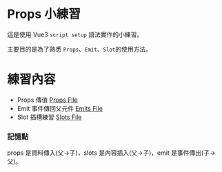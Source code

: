 # Props 小練習
這是使用 Vue3 `script setup` 語法實作的小練習。

主要目的是為了熟悉 `Props`、`Emit`、`Slot`的使用方法。

# 練習內容
- Props 傳值 [Props File](https://github.com/Wcosine/Prop-practice/tree/main/Props%20File)
- Emit 事件傳回父元件 [Emits File](https://github.com/Wcosine/Prop-practice/tree/main/Emits%20File)
- Slot 插槽練習 [Slots File](https://github.com/Wcosine/Prop-practice/tree/main/Slots%20File)


### 記憶點
props 是資料傳入(父->子)，slots 是內容插入(父->子)，emit 是事件傳出(子->父)。
